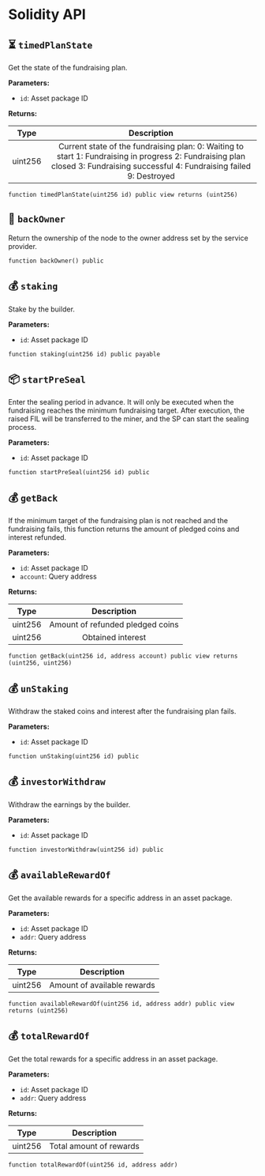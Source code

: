 # Solidity API

## ⏳ `timedPlanState`

Get the state of the fundraising plan.

**Parameters:**

- `id`: Asset package ID

**Returns:**

| Type | Description |
| :-----------: | :-----------: |
| uint256 | Current state of the fundraising plan: 0: Waiting to start 1: Fundraising in progress 2: Fundraising plan closed 3: Fundraising successful 4: Fundraising failed 9: Destroyed |

```solidity
function timedPlanState(uint256 id) public view returns (uint256)
```

## 🔄 `backOwner`

Return the ownership of the node to the owner address set by the service provider.

```solidity
function backOwner() public
```

## 💰 `staking`

Stake by the builder.

**Parameters:**

- `id`: Asset package ID

```solidity
function staking(uint256 id) public payable
```

## 📦 `startPreSeal`

Enter the sealing period in advance. It will only be executed when the fundraising reaches the minimum fundraising target. After execution, the raised FIL will be transferred to the miner, and the SP can start the sealing process.

**Parameters:**

- `id`: Asset package ID

```solidity
function startPreSeal(uint256 id) public
```

## 💰 `getBack`

If the minimum target of the fundraising plan is not reached and the fundraising fails, this function returns the amount of pledged coins and interest refunded.

**Parameters:**

- `id`: Asset package ID
- `account`: Query address

**Returns:**

| Type | Description |
| :-----------: | :-----------: |
| uint256 | Amount of refunded pledged coins |
| uint256 | Obtained interest |

```solidity
function getBack(uint256 id, address account) public view returns (uint256, uint256)
```

## 💰 `unStaking`

Withdraw the staked coins and interest after the fundraising plan fails.

**Parameters:**

- `id`: Asset package ID

```solidity
function unStaking(uint256 id) public
```

## 💰 `investorWithdraw`

Withdraw the earnings by the builder.

**Parameters:**

- `id`: Asset package ID

```solidity
function investorWithdraw(uint256 id) public
```

## 💰 `availableRewardOf`

Get the available rewards for a specific address in an asset package.

**Parameters:**

- `id`: Asset package ID
- `addr`: Query address

**Returns:**

| Type | Description |
| :-----------: | :-----------: |
| uint256 | Amount of available rewards |

```solidity
function availableRewardOf(uint256 id, address addr) public view returns (uint256)
```

## 💰 `totalRewardOf`

Get the total rewards for a specific address in an asset package.

**Parameters:**

- `id`: Asset package ID
- `addr`: Query address

**Returns:**

| Type | Description |
| :-----------: | :-----------: |
| uint256 | Total amount of rewards |

```solidity
function totalRewardOf(uint256 id, address addr)